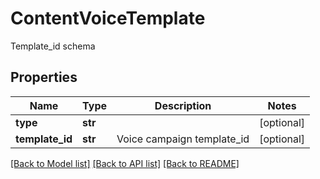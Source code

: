 # ContentVoiceTemplate

Template_id schema
## Properties
Name | Type | Description | Notes
------------ | ------------- | ------------- | -------------
**type** | **str** |  | [optional] 
**template_id** | **str** | Voice campaign template_id | [optional] 

[[Back to Model list]](../README.md#documentation-for-models) [[Back to API list]](../README.md#documentation-for-api-endpoints) [[Back to README]](../README.md)


